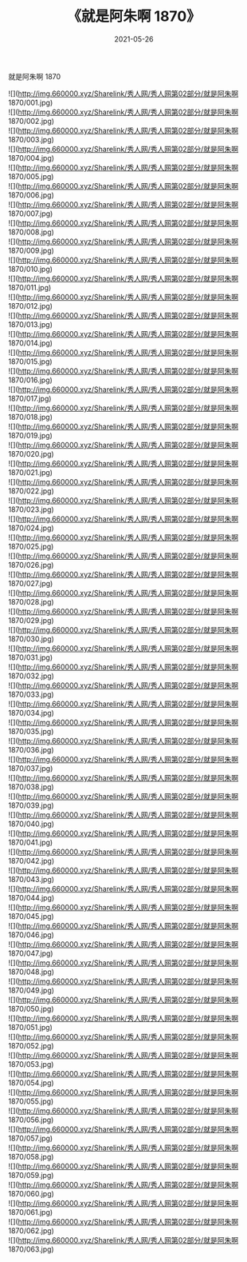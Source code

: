 ﻿---
layout: post
title:  《就是阿朱啊 1870》
date:   2021-05-26
img: http://img.660000.xyz/Sharelink/秀人网/秀人网第02部分/就是阿朱啊 1870/000.jpg
categories: [美女, 清纯, 唯美]
---

就是阿朱啊 1870

  ![](http://img.660000.xyz/Sharelink/秀人网/秀人网第02部分/就是阿朱啊 1870/001.jpg) <br> ![](http://img.660000.xyz/Sharelink/秀人网/秀人网第02部分/就是阿朱啊 1870/002.jpg) <br> ![](http://img.660000.xyz/Sharelink/秀人网/秀人网第02部分/就是阿朱啊 1870/003.jpg) <br> ![](http://img.660000.xyz/Sharelink/秀人网/秀人网第02部分/就是阿朱啊 1870/004.jpg) <br> ![](http://img.660000.xyz/Sharelink/秀人网/秀人网第02部分/就是阿朱啊 1870/005.jpg) <br> ![](http://img.660000.xyz/Sharelink/秀人网/秀人网第02部分/就是阿朱啊 1870/006.jpg) <br> ![](http://img.660000.xyz/Sharelink/秀人网/秀人网第02部分/就是阿朱啊 1870/007.jpg) <br> ![](http://img.660000.xyz/Sharelink/秀人网/秀人网第02部分/就是阿朱啊 1870/008.jpg) <br> ![](http://img.660000.xyz/Sharelink/秀人网/秀人网第02部分/就是阿朱啊 1870/009.jpg) <br> ![](http://img.660000.xyz/Sharelink/秀人网/秀人网第02部分/就是阿朱啊 1870/010.jpg) <br> ![](http://img.660000.xyz/Sharelink/秀人网/秀人网第02部分/就是阿朱啊 1870/011.jpg) <br> ![](http://img.660000.xyz/Sharelink/秀人网/秀人网第02部分/就是阿朱啊 1870/012.jpg) <br> ![](http://img.660000.xyz/Sharelink/秀人网/秀人网第02部分/就是阿朱啊 1870/013.jpg) <br> ![](http://img.660000.xyz/Sharelink/秀人网/秀人网第02部分/就是阿朱啊 1870/014.jpg) <br> ![](http://img.660000.xyz/Sharelink/秀人网/秀人网第02部分/就是阿朱啊 1870/015.jpg) <br> ![](http://img.660000.xyz/Sharelink/秀人网/秀人网第02部分/就是阿朱啊 1870/016.jpg) <br> ![](http://img.660000.xyz/Sharelink/秀人网/秀人网第02部分/就是阿朱啊 1870/017.jpg) <br> ![](http://img.660000.xyz/Sharelink/秀人网/秀人网第02部分/就是阿朱啊 1870/018.jpg) <br> ![](http://img.660000.xyz/Sharelink/秀人网/秀人网第02部分/就是阿朱啊 1870/019.jpg) <br> ![](http://img.660000.xyz/Sharelink/秀人网/秀人网第02部分/就是阿朱啊 1870/020.jpg) <br> ![](http://img.660000.xyz/Sharelink/秀人网/秀人网第02部分/就是阿朱啊 1870/021.jpg) <br> ![](http://img.660000.xyz/Sharelink/秀人网/秀人网第02部分/就是阿朱啊 1870/022.jpg) <br> ![](http://img.660000.xyz/Sharelink/秀人网/秀人网第02部分/就是阿朱啊 1870/023.jpg) <br> ![](http://img.660000.xyz/Sharelink/秀人网/秀人网第02部分/就是阿朱啊 1870/024.jpg) <br> ![](http://img.660000.xyz/Sharelink/秀人网/秀人网第02部分/就是阿朱啊 1870/025.jpg) <br> ![](http://img.660000.xyz/Sharelink/秀人网/秀人网第02部分/就是阿朱啊 1870/026.jpg) <br> ![](http://img.660000.xyz/Sharelink/秀人网/秀人网第02部分/就是阿朱啊 1870/027.jpg) <br> ![](http://img.660000.xyz/Sharelink/秀人网/秀人网第02部分/就是阿朱啊 1870/028.jpg) <br> ![](http://img.660000.xyz/Sharelink/秀人网/秀人网第02部分/就是阿朱啊 1870/029.jpg) <br> ![](http://img.660000.xyz/Sharelink/秀人网/秀人网第02部分/就是阿朱啊 1870/030.jpg) <br> ![](http://img.660000.xyz/Sharelink/秀人网/秀人网第02部分/就是阿朱啊 1870/031.jpg) <br> ![](http://img.660000.xyz/Sharelink/秀人网/秀人网第02部分/就是阿朱啊 1870/032.jpg) <br> ![](http://img.660000.xyz/Sharelink/秀人网/秀人网第02部分/就是阿朱啊 1870/033.jpg) <br> ![](http://img.660000.xyz/Sharelink/秀人网/秀人网第02部分/就是阿朱啊 1870/034.jpg) <br> ![](http://img.660000.xyz/Sharelink/秀人网/秀人网第02部分/就是阿朱啊 1870/035.jpg) <br> ![](http://img.660000.xyz/Sharelink/秀人网/秀人网第02部分/就是阿朱啊 1870/036.jpg) <br> ![](http://img.660000.xyz/Sharelink/秀人网/秀人网第02部分/就是阿朱啊 1870/037.jpg) <br> ![](http://img.660000.xyz/Sharelink/秀人网/秀人网第02部分/就是阿朱啊 1870/038.jpg) <br> ![](http://img.660000.xyz/Sharelink/秀人网/秀人网第02部分/就是阿朱啊 1870/039.jpg) <br> ![](http://img.660000.xyz/Sharelink/秀人网/秀人网第02部分/就是阿朱啊 1870/040.jpg) <br> ![](http://img.660000.xyz/Sharelink/秀人网/秀人网第02部分/就是阿朱啊 1870/041.jpg) <br> ![](http://img.660000.xyz/Sharelink/秀人网/秀人网第02部分/就是阿朱啊 1870/042.jpg) <br> ![](http://img.660000.xyz/Sharelink/秀人网/秀人网第02部分/就是阿朱啊 1870/043.jpg) <br> ![](http://img.660000.xyz/Sharelink/秀人网/秀人网第02部分/就是阿朱啊 1870/044.jpg) <br> ![](http://img.660000.xyz/Sharelink/秀人网/秀人网第02部分/就是阿朱啊 1870/045.jpg) <br> ![](http://img.660000.xyz/Sharelink/秀人网/秀人网第02部分/就是阿朱啊 1870/046.jpg) <br> ![](http://img.660000.xyz/Sharelink/秀人网/秀人网第02部分/就是阿朱啊 1870/047.jpg) <br> ![](http://img.660000.xyz/Sharelink/秀人网/秀人网第02部分/就是阿朱啊 1870/048.jpg) <br> ![](http://img.660000.xyz/Sharelink/秀人网/秀人网第02部分/就是阿朱啊 1870/049.jpg) <br> ![](http://img.660000.xyz/Sharelink/秀人网/秀人网第02部分/就是阿朱啊 1870/050.jpg) <br> ![](http://img.660000.xyz/Sharelink/秀人网/秀人网第02部分/就是阿朱啊 1870/051.jpg) <br> ![](http://img.660000.xyz/Sharelink/秀人网/秀人网第02部分/就是阿朱啊 1870/052.jpg) <br> ![](http://img.660000.xyz/Sharelink/秀人网/秀人网第02部分/就是阿朱啊 1870/053.jpg) <br> ![](http://img.660000.xyz/Sharelink/秀人网/秀人网第02部分/就是阿朱啊 1870/054.jpg) <br> ![](http://img.660000.xyz/Sharelink/秀人网/秀人网第02部分/就是阿朱啊 1870/055.jpg) <br> ![](http://img.660000.xyz/Sharelink/秀人网/秀人网第02部分/就是阿朱啊 1870/056.jpg) <br> ![](http://img.660000.xyz/Sharelink/秀人网/秀人网第02部分/就是阿朱啊 1870/057.jpg) <br> ![](http://img.660000.xyz/Sharelink/秀人网/秀人网第02部分/就是阿朱啊 1870/058.jpg) <br> ![](http://img.660000.xyz/Sharelink/秀人网/秀人网第02部分/就是阿朱啊 1870/059.jpg) <br> ![](http://img.660000.xyz/Sharelink/秀人网/秀人网第02部分/就是阿朱啊 1870/060.jpg) <br> ![](http://img.660000.xyz/Sharelink/秀人网/秀人网第02部分/就是阿朱啊 1870/061.jpg) <br> ![](http://img.660000.xyz/Sharelink/秀人网/秀人网第02部分/就是阿朱啊 1870/062.jpg) <br> ![](http://img.660000.xyz/Sharelink/秀人网/秀人网第02部分/就是阿朱啊 1870/063.jpg) <br>